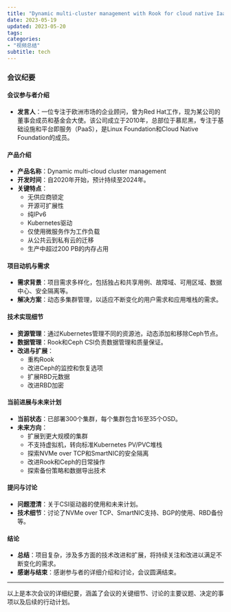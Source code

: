 ```yaml
---
title: "Dynamic multi-cluster management with Rook for cloud native IaaS providers for the private clouds"
date: 2023-05-19
updated: 2023-05-20
tags:
categories:
- "视频总结"
subtitle: tech
---
```



### 会议纪要

#### 会议参与者介绍
- **发言人**：一位专注于欧洲市场的企业顾问，曾为Red Hat工作，现为某公司的董事会成员和基金会大使。该公司成立于2010年，总部位于慕尼黑，专注于基础设施和平台即服务（PaaS），是Linux Foundation和Cloud Native Foundation的成员。

#### 产品介绍
- **产品名称**：Dynamic multi-cloud cluster management
- **开发时间**：自2020年开始，预计持续至2024年。
- **关键特点**：
  - 无供应商锁定
  - 开源可扩展性
  - 纯IPv6
  - Kubernetes驱动
  - 仅使用微服务作为工作负载
  - 从公共云到私有云的迁移
  - 生产中超过200 PB的内存占用

#### 项目动机与需求
- **需求背景**：项目需求多样化，包括独占和共享用例、故障域、可用区域、数据中心、安全隔离等。
- **解决方案**：动态多集群管理，以适应不断变化的用户需求和应用堆栈的需求。

#### 技术实现细节
- **资源管理**：通过Kubernetes管理不同的资源池，动态添加和移除Ceph节点。
- **数据管理**：Rook和Ceph CSI负责数据管理和质量保证。
- **改进与扩展**：
  - 重构Rook
  - 改进Ceph的监控和恢复选项
  - 扩展RBD元数据
  - 改进RBD加密

#### 当前进展与未来计划
- **当前状态**：已部署300个集群，每个集群包含16至35个OSD。
- **未来方向**：
  - 扩展到更大规模的集群
  - 不支持虚拟机，转向标准Kubernetes PV/PVC堆栈
  - 探索NVMe over TCP和SmartNIC的安全隔离
  - 改进Rook和Ceph的日常操作
  - 探索备份策略和数据导出技术

#### 提问与讨论
- **问题澄清**：关于CSI驱动器的使用和未来计划。
- **技术细节**：讨论了NVMe over TCP、SmartNIC支持、BGP的使用、RBD备份等。

#### 结论
- **总结**：项目复杂，涉及多方面的技术改进和扩展，将持续关注和改进以满足不断变化的需求。
- **感谢与结束**：感谢参与者的详细介绍和讨论，会议圆满结束。

---

以上是本次会议的详细纪要，涵盖了会议的关键细节、讨论的主要议题、决定的事项以及后续的行动计划。